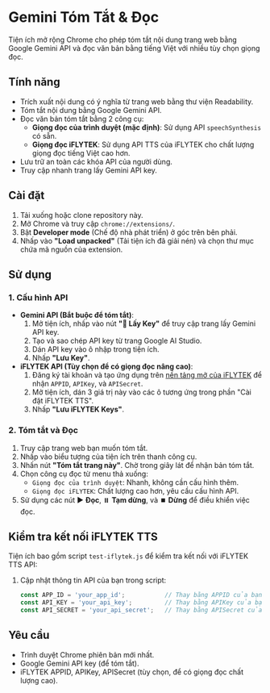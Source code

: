 # Gemini Tóm Tắt & Đọc

Tiện ích mở rộng Chrome cho phép tóm tắt nội dung trang web bằng Google Gemini API và đọc văn bản bằng tiếng Việt với nhiều tùy chọn giọng đọc.

## Tính năng

- Trích xuất nội dung có ý nghĩa từ trang web bằng thư viện Readability.
- Tóm tắt nội dung bằng Google Gemini API.
- Đọc văn bản tóm tắt bằng 2 công cụ:
  - **Giọng đọc của trình duyệt (mặc định)**: Sử dụng API `speechSynthesis` có sẵn.
  - **Giọng đọc iFLYTEK**: Sử dụng API TTS của iFLYTEK cho chất lượng giọng đọc tiếng Việt cao hơn.
- Lưu trữ an toàn các khóa API của người dùng.
- Truy cập nhanh trang lấy Gemini API key.

## Cài đặt

1.  Tải xuống hoặc clone repository này.
2.  Mở Chrome và truy cập `chrome://extensions/`.
3.  Bật **Developer mode** (Chế độ nhà phát triển) ở góc trên bên phải.
4.  Nhấp vào **"Load unpacked"** (Tải tiện ích đã giải nén) và chọn thư mục chứa mã nguồn của extension.

## Sử dụng

### 1. Cấu hình API

-   **Gemini API (Bắt buộc để tóm tắt)**:
    1.  Mở tiện ích, nhấp vào nút **"🔑 Lấy Key"** để truy cập trang lấy Gemini API key.
    2.  Tạo và sao chép API key từ trang Google AI Studio.
    3.  Dán API key vào ô nhập trong tiện ích.
    4.  Nhấp **"Lưu Key"**.
-   **iFLYTEK API (Tùy chọn để có giọng đọc nâng cao)**:
    1.  Đăng ký tài khoản và tạo ứng dụng trên [nền tảng mở của iFLYTEK](https://www.xfyun.cn/) để nhận `APPID`, `APIKey`, và `APISecret`.
    2.  Mở tiện ích, dán 3 giá trị này vào các ô tương ứng trong phần "Cài đặt iFLYTEK TTS".
    3.  Nhấp **"Lưu iFLYTEK Keys"**.

### 2. Tóm tắt và Đọc

1.  Truy cập trang web bạn muốn tóm tắt.
2.  Nhấp vào biểu tượng của tiện ích trên thanh công cụ.
3.  Nhấn nút **"Tóm tắt trang này"**. Chờ trong giây lát để nhận bản tóm tắt.
4.  Chọn công cụ đọc từ menu thả xuống:
    -   `Giọng đọc của trình duyệt`: Nhanh, không cần cấu hình thêm.
    -   `Giọng đọc iFLYTEK`: Chất lượng cao hơn, yêu cầu cấu hình API.
5.  Sử dụng các nút ▶️ **Đọc**, ⏸️ **Tạm dừng**, và ⏹️ **Dừng** để điều khiển việc đọc.

## Kiểm tra kết nối iFLYTEK TTS

Tiện ích bao gồm script `test-iflytek.js` để kiểm tra kết nối với iFLYTEK TTS API:

1. Cập nhật thông tin API của bạn trong script:
   ```javascript
   const APP_ID = 'your_app_id';           // Thay bằng APPID của bạn
   const API_KEY = 'your_api_key';         // Thay bằng APIKey của bạn
   const API_SECRET = 'your_api_secret';   // Thay bằng APISecret của bạn
   ```

## Yêu cầu

-   Trình duyệt Chrome phiên bản mới nhất.
-   Google Gemini API key (để tóm tắt).
-   iFLYTEK APPID, APIKey, APISecret (tùy chọn, để có giọng đọc chất lượng cao).